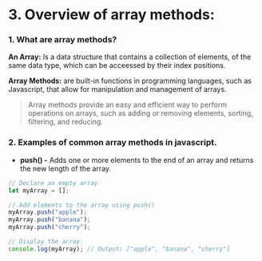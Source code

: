 # 3. Overview of array methods:

### 1. What are array methods?

**An Array:** Is a data structure that contains a collection of elements, of the same data type, which
can be acceessed by their index positions.

**Array Methods:** are built-in functions in programming languages, such as Javascript, 
that allow for manipulation and management of arrays.

>Array methods provide an easy and efficient way to perform operations on arrays, 
such as adding or removing elements, sorting, filtering, and reducing.


### 2. Examples of common array methods in javascript.
* **push() -** Adds one or more elements to the end of an array and returns the new length of the array.

```Javascript
// Declare an empty array
let myArray = [];

// Add elements to the array using push()
myArray.push("apple");
myArray.push("banana");
myArray.push("cherry");

// Display the array
console.log(myArray); // Output: ["apple", "banana", "cherry"]
```
